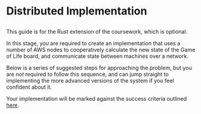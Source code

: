 # Distributed Implementation

<div class="tip custom-block" style="padding-top: 10px">
This guide is for the Rust extension of the coursework, which is optional.
</div>

In this stage, you are required to create an implementation that uses a number of
AWS nodes to cooperatively calculate the new state of the Game of Life board,
and communicate state between machines over a network.

Below is a series of suggested steps for approaching the problem, but you are *not* required to
follow this sequence, and can jump straight to implementing the more advanced
versions of the system if you feel confident about it.

Your implementation will be marked against the success criteria outlined [here](success-criteria).
